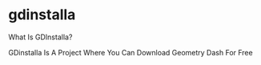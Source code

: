 # gdinstalla


What Is GDInstalla?


GDinstalla Is A Project Where You Can Download Geometry Dash For Free
